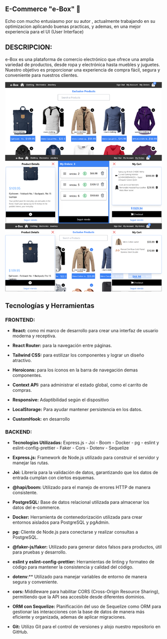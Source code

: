 ## E-Commerce "e-Box" 🛒
Echo con mucho entusiasmo por su autor , actualmente trabajando en su optimizacion aplicando buenas practicas, y ademas, en una mejor experiencia para el UI (User Interface)

## DESCRIPCION: 
e-Box es una plataforma de comercio electrónico que ofrece una amplia variedad de productos, desde ropa y electrónica hasta muebles y juguetes. Nuestro objetivo es proporcionar una experiencia de compra fácil, segura y conveniente para nuestros clientes.

![Preview e-commerce](./public/preview-ecommerce.png)

## Tecnologías y Herramientas

### FRONTEND:
- **React:** como mi marco de desarrollo para crear una interfaz de usuario moderna y receptiva.

- **React Router:** para la navegación entre páginas.

- **Tailwind CSS:** para estilizar los componentes y lograr un diseño atractivo.

- **Heroicons:** para los íconos en la barra de navegación demas componentes.

- **Context API:** para administrar el estado global, como el carrito de compras.

- **Responsive:** Adaptibilidad según el dispositivo

- **LocalStorage:** Para ayudar mantener persistencia en los datos.

- **CustomHook:** en desarrollo


### BACKEND:

- **Tecnologías Utilizadas:** Express.js - Joi - Boom - Docker - pg - eslint y eslint-config-prettier - Faker - Cors - Dotenv - Sequelize

- **Express.js:** Framework de Node.js utilizado para construir el servidor y manejar las rutas.

- **Joi:** Librería para la validación de datos, garantizando que los datos de entrada cumplan con ciertos esquemas.

- **@hapi/boom:** Utilizado para el manejo de errores HTTP de manera consistente.

- **PostgreSQL:** Base de datos relacional utilizada para almacenar los datos del e-commerce.

- **Docker:** Herramienta de contenedorización utilizada para crear entornos aislados para PostgreSQL y pgAdmin.

- **pg:** Cliente de Node.js para conectarse y realizar consultas a PostgreSQL.

- **@faker-js/faker:** Utilizado para generar datos falsos para productos, útil para pruebas y desarrollo.

- **eslint y eslint-config-prettier:** Herramientas de linting y formateo de código para mantener la consistencia y calidad del código.

- **dotenv**:** Utilizado para manejar variables de entorno de manera segura y conveniente.

- **cors:** Middleware para habilitar CORS (Cross-Origin Resource Sharing), permitiendo que la API sea accesible desde diferentes dominios.

- **ORM con Sequelize:** Planificación del uso de Sequelize como ORM para gestionar las interacciones con la base de datos de manera más eficiente y organizada, ademas de aplicar migraciones.

- **Git:** Utilizo Git para el control de versiones y alojo nuestro repositorio en GitHub.


